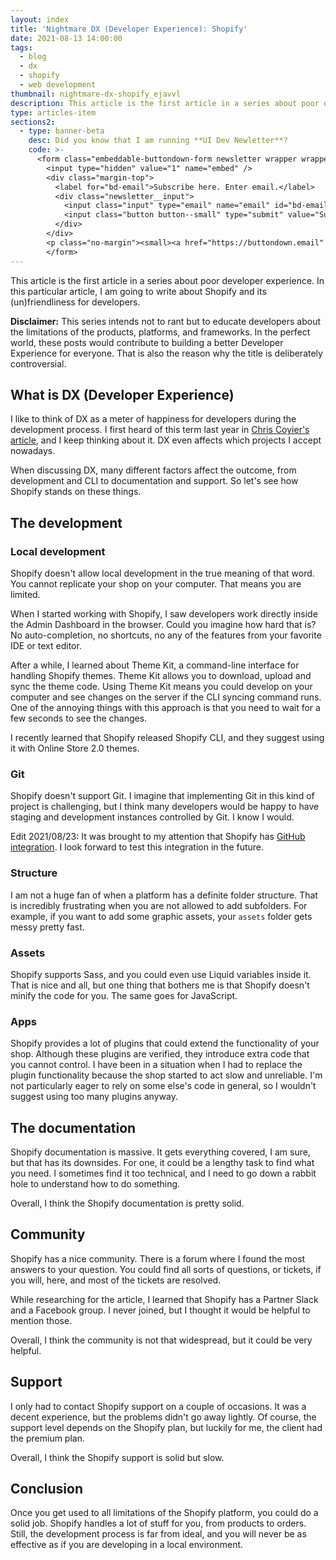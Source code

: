 ```yaml
---
layout: index
title: 'Nightmare DX (Developer Experience): Shopify'
date: 2021-08-13 14:00:00
tags:
  - blog
  - dx
  - shopify
  - web development
thumbnail: nightmare-dx-shopify_ejavvl
description: This article is the first article in a series about poor developer experience. In this particular article, I am going to write about Shopify and its (un)friendliness for developers.
type: articles-item
sections2:
  - type: banner-beta
    desc: Did you know that I am running **UI Dev Newletter**?
    code: >-
      <form class="embeddable-buttondown-form newsletter wrapper wrapper--beta margin-top text-left" action="https://buttondown.email/api/emails/embed-subscribe/starbist" method="post" target="popupwindow" onsubmit="window.open('https://buttondown.email/starbist', 'popupwindow')">
        <input type="hidden" value="1" name="embed" />
        <div class="margin-top">
          <label for="bd-email">Subscribe here. Enter email.</label>
          <div class="newsletter__input">
            <input class="input" type="email" name="email" id="bd-email" />
            <input class="button button--small" type="submit" value="Subscribe" />
          </div>
        </div>
        <p class="no-margin"><small><a href="https://buttondown.email" target="_blank" rel="noreferrer">Powered by Buttondown</a></small></p>
        </form>
---
```


This article is the first article in a series about poor developer experience. In this particular article, I am going to write about Shopify and its (un)friendliness for developers.

**Disclaimer:** This series intends not to rant but to educate developers about the limitations of the products, platforms, and frameworks. In the perfect world, these posts would contribute to building a better Developer Experience for everyone. That is also the reason why the title is deliberately controversial.

## What is DX  (Developer Experience)

I like to think of DX as a meter of happiness for developers during the development process. I first heard of this term last year in [Chris Coyier's article](https://css-tricks.com/what-is-developer-experience-dx/), and I keep thinking about it. DX even affects which projects I accept nowadays.

When discussing DX, many different factors affect the outcome, from development and CLI to documentation and support. So let's see how Shopify stands on these things.

## The development

### Local development

Shopify doesn't allow local development in the true meaning of that word. You cannot replicate your shop on your computer. That means you are limited.

When I started working with Shopify, I saw developers work directly inside the Admin Dashboard in the browser. Could you imagine how hard that is? No auto-completion, no shortcuts, no any of the features from your favorite IDE or text editor.

After a while, I learned about Theme Kit, a command-line interface for handling Shopify themes. Theme Kit allows you to download, upload and sync the theme code. Using Theme Kit means you could develop on your computer and see changes on the server if the CLI syncing command runs. One of the annoying things with this approach is that you need to wait for a few seconds to see the changes.

I recently learned that Shopify released Shopify CLI, and they suggest using it with Online Store 2.0 themes.

### Git

Shopify doesn't support Git. I imagine that implementing Git in this kind of project is challenging, but I think many developers would be happy to have staging and development instances controlled by Git. I know I would.

Edit 2021/08/23: It was brought to my attention that Shopify has [GitHub integration](https://shopify.dev/themes/tools/github). I look forward to test this integration in the future.

### Structure

I am not a huge fan of when a platform has a definite folder structure. That is incredibly frustrating when you are not allowed to add subfolders. For example, if you want to add some graphic assets, your `assets` folder gets messy pretty fast.

### Assets

Shopify supports Sass, and you could even use Liquid variables inside it. That is nice and all, but one thing that bothers me is that Shopify doesn't minify the code for you. The same goes for JavaScript.

### Apps

Shopify provides a lot of plugins that could extend the functionality of your shop. Although these plugins are verified, they introduce extra code that you cannot control. I have been in a situation when I had to replace the plugin functionality because the shop started to act slow and unreliable. I'm not particularly eager to rely on some else's code in general, so I wouldn't suggest using too many plugins anyway.

## The documentation

Shopify documentation is massive. It gets everything covered, I am sure, but that has its downsides. For one, it could be a lengthy task to find what you need. I sometimes find it too technical, and I need to go down a rabbit hole to understand how to do something.

Overall, I think the Shopify documentation is pretty solid.

## Community

Shopify has a nice community. There is a forum where I found the most answers to your question. You could find all sorts of questions, or tickets, if you will, here, and most of the tickets are resolved.

While researching for the article, I learned that Shopify has a Partner Slack and a Facebook group. I never joined, but I thought it would be helpful to mention those.

Overall, I think the community is not that widespread, but it could be very helpful.

## Support

I only had to contact Shopify support on a couple of occasions. It was a decent experience, but the problems didn't go away lightly. Of course, the support level depends on the Shopify plan, but luckily for me, the client had the premium plan.

Overall, I think the Shopify support is solid but slow.

## Conclusion

Once you get used to all limitations of the Shopify platform, you could do a solid job. Shopify handles a lot of stuff for you, from products to orders. Still, the development process is far from ideal, and you will never be as effective as if you are developing in a local environment.
